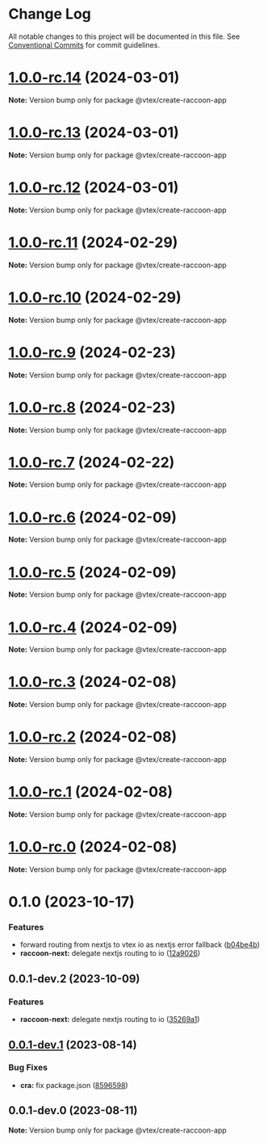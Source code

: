 # Change Log

All notable changes to this project will be documented in this file.
See [Conventional Commits](https://conventionalcommits.org) for commit guidelines.

# [1.0.0-rc.14](https://github.com/vtex/shoreline/compare/@vtex/create-raccoon-app@1.0.0-rc.13...@vtex/create-raccoon-app@1.0.0-rc.14) (2024-03-01)

**Note:** Version bump only for package @vtex/create-raccoon-app

# [1.0.0-rc.13](https://github.com/vtex/shoreline/compare/@vtex/create-raccoon-app@1.0.0-rc.12...@vtex/create-raccoon-app@1.0.0-rc.13) (2024-03-01)

**Note:** Version bump only for package @vtex/create-raccoon-app

# [1.0.0-rc.12](https://github.com/vtex/shoreline/compare/@vtex/create-raccoon-app@1.0.0-rc.11...@vtex/create-raccoon-app@1.0.0-rc.12) (2024-03-01)

**Note:** Version bump only for package @vtex/create-raccoon-app

# [1.0.0-rc.11](https://github.com/vtex/shoreline/compare/@vtex/create-raccoon-app@1.0.0-rc.10...@vtex/create-raccoon-app@1.0.0-rc.11) (2024-02-29)

**Note:** Version bump only for package @vtex/create-raccoon-app

# [1.0.0-rc.10](https://github.com/vtex/shoreline/compare/@vtex/create-raccoon-app@1.0.0-rc.9...@vtex/create-raccoon-app@1.0.0-rc.10) (2024-02-29)

**Note:** Version bump only for package @vtex/create-raccoon-app

# [1.0.0-rc.9](https://github.com/vtex/shoreline/compare/@vtex/create-raccoon-app@1.0.0-rc.8...@vtex/create-raccoon-app@1.0.0-rc.9) (2024-02-23)

**Note:** Version bump only for package @vtex/create-raccoon-app

# [1.0.0-rc.8](https://github.com/vtex/shoreline/compare/@vtex/create-raccoon-app@1.0.0-rc.7...@vtex/create-raccoon-app@1.0.0-rc.8) (2024-02-23)

**Note:** Version bump only for package @vtex/create-raccoon-app

# [1.0.0-rc.7](https://github.com/vtex/shoreline/compare/@vtex/create-raccoon-app@1.0.0-rc.6...@vtex/create-raccoon-app@1.0.0-rc.7) (2024-02-22)

**Note:** Version bump only for package @vtex/create-raccoon-app

# [1.0.0-rc.6](https://github.com/vtex/shoreline/compare/@vtex/create-raccoon-app@1.0.0-rc.5...@vtex/create-raccoon-app@1.0.0-rc.6) (2024-02-09)

**Note:** Version bump only for package @vtex/create-raccoon-app

# [1.0.0-rc.5](https://github.com/vtex/shoreline/compare/@vtex/create-raccoon-app@1.0.0-rc.4...@vtex/create-raccoon-app@1.0.0-rc.5) (2024-02-09)

**Note:** Version bump only for package @vtex/create-raccoon-app

# [1.0.0-rc.4](https://github.com/vtex/shoreline/compare/@vtex/create-raccoon-app@1.0.0-rc.3...@vtex/create-raccoon-app@1.0.0-rc.4) (2024-02-09)

**Note:** Version bump only for package @vtex/create-raccoon-app

# [1.0.0-rc.3](https://github.com/vtex/shoreline/compare/@vtex/create-raccoon-app@1.0.0-rc.2...@vtex/create-raccoon-app@1.0.0-rc.3) (2024-02-08)

**Note:** Version bump only for package @vtex/create-raccoon-app

# [1.0.0-rc.2](https://github.com/vtex/shoreline/compare/@vtex/create-raccoon-app@1.0.0-rc.1...@vtex/create-raccoon-app@1.0.0-rc.2) (2024-02-08)

**Note:** Version bump only for package @vtex/create-raccoon-app

# [1.0.0-rc.1](https://github.com/vtex/shoreline/compare/@vtex/create-raccoon-app@1.0.0-rc.0...@vtex/create-raccoon-app@1.0.0-rc.1) (2024-02-08)

**Note:** Version bump only for package @vtex/create-raccoon-app

# [1.0.0-rc.0](https://github.com/vtex/shoreline/compare/@vtex/create-raccoon-app@0.1.0...@vtex/create-raccoon-app@1.0.0-rc.0) (2024-02-08)

**Note:** Version bump only for package @vtex/create-raccoon-app

# 0.1.0 (2023-10-17)

### Features

- forward routing from nextjs to vtex io as nextjs error fallback ([b04be4b](https://github.com/vtex/shoreline/commit/b04be4bae9d20124443e762c661d7719cdb3d22d))
- **raccoon-next:** delegate nextjs routing to io ([12a9026](https://github.com/vtex/shoreline/commit/12a90269e5e0f02a15567a2bc0eb1744ca6c74ea))

## 0.0.1-dev.2 (2023-10-09)

### Features

- **raccoon-next:** delegate nextjs routing to io ([35269a1](https://github.com/vtex/shoreline/commit/35269a1c4c0bee243c46a4cfec0d71f76a2f9bff))

## [0.0.1-dev.1](https://github.com/vtex/shoreline/compare/@vtex/create-raccoon-app@0.0.1-dev.0...@vtex/create-raccoon-app@0.0.1-dev.1) (2023-08-14)

### Bug Fixes

- **cra:** fix package.json ([8596598](https://github.com/vtex/shoreline/commit/8596598e7fb823f75fceb1346667fc736f4c121c))

## 0.0.1-dev.0 (2023-08-11)

**Note:** Version bump only for package @vtex/create-raccoon-app
